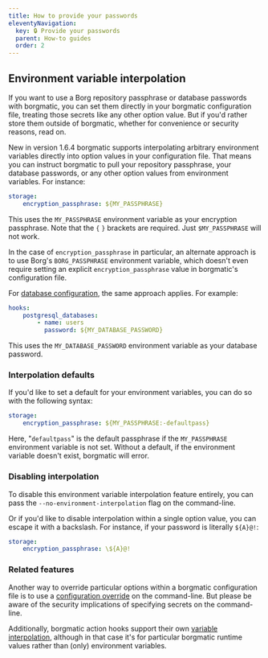 ```yaml
---
title: How to provide your passwords
eleventyNavigation:
  key: 🔒 Provide your passwords
  parent: How-to guides
  order: 2
---
```

## Environment variable interpolation

If you want to use a Borg repository passphrase or database passwords with
borgmatic, you can set them directly in your borgmatic configuration file,
treating those secrets like any other option value. But if you'd rather store
them outside of borgmatic, whether for convenience or security reasons, read
on.

<span class="minilink minilink-addedin">New in version 1.6.4</span> borgmatic
supports interpolating arbitrary environment variables directly into option
values in your configuration file. That means you can instruct borgmatic to
pull your repository passphrase, your database passwords, or any other option
values from environment variables. For instance:

```yaml
storage:
    encryption_passphrase: ${MY_PASSPHRASE}
```

This uses the `MY_PASSPHRASE` environment variable as your encryption
passphrase. Note that the `{` `}` brackets are required. Just `$MY_PASSPHRASE`
will not work.

In the case of `encryption_passphrase` in particular, an alternate approach
is to use Borg's `BORG_PASSPHRASE` environment variable, which doesn't even
require setting an explicit `encryption_passphrase` value in borgmatic's
configuration file.

For [database
configuration](https://torsion.org/borgmatic/docs/how-to/backup-your-databases/),
the same approach applies. For example:

```yaml
hooks:
    postgresql_databases:
        - name: users
          password: ${MY_DATABASE_PASSWORD}
```

This uses the `MY_DATABASE_PASSWORD` environment variable as your database
password.


### Interpolation defaults

If you'd like to set a default for your environment variables, you can do so with the following syntax:

```yaml
storage:
    encryption_passphrase: ${MY_PASSPHRASE:-defaultpass}
```

Here, "`defaultpass`" is the default passphrase if the `MY_PASSPHRASE`
environment variable is not set. Without a default, if the environment
variable doesn't exist, borgmatic will error.


### Disabling interpolation

To disable this environment variable interpolation feature entirely, you can
pass the `--no-environment-interpolation` flag on the command-line.

Or if you'd like to disable interpolation within a single option value, you
can escape it with a backslash. For instance, if your password is literally
`${A}@!`:

```yaml
storage:
    encryption_passphrase: \${A}@!
```

### Related features

Another way to override particular options within a borgmatic configuration
file is to use a [configuration
override](https://torsion.org/borgmatic/docs/how-to/make-per-application-backups/#configuration-overrides)
on the command-line. But please be aware of the security implications of
specifying secrets on the command-line.

Additionally, borgmatic action hooks support their own [variable
interpolation](https://torsion.org/borgmatic/docs/how-to/add-preparation-and-cleanup-steps-to-backups/#variable-interpolation),
although in that case it's for particular borgmatic runtime values rather than
(only) environment variables.
